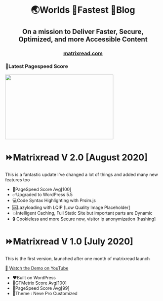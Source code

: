 <h1 align="center">
	🌏Worlds 🚀Fastest 📰Blog
</h1>
<h2 align="center">
On a mission to Deliver Faster, Secure, Optimized, and more Accessible Content
</h2>
<h3 align="center">
<a href="https://matrixread.com/">matrixread.com</a>
</h3>

### 🔰Latest Pagespeed Score
<img src="https://github.com/AbhiramReddyD/Worlds-Fastest-Website/blob/master/images/Capture.PNG" height="210" width="350">

# ⏩Matrixread V 2.0 [August 2020]
This is a fantastic update I've changed a lot of things and added many new features too
* 💯PageSpeed Score Avg[100]
* ✅Upgraded to WordPress 5.5
* 💻Code Syntax Highlighting with Prsim.js
* 🆗Lazyloading with LQIP [Low Quality Image Placeholder]
* 💥Intelligent Caching, Full Static Site but important parts are Dynamic
* 🔒 Cookieless and more Secure now, visitor ip anonymization [hashing]

# ⏩Matrixread V 1.0 [July 2020]
This is the first version, launched after one month of matrixread launch

[🎥 Watch the Demo on YouTube](https://www.youtube.com/watch?v=lnvsuNZURR0)
* ❤️Built on WordPress 
* 💯GTMetrix Score Avg[100]
* 💯PageSpeed Score Avg[99]
* 🤩Theme : Neve Pro Customized
